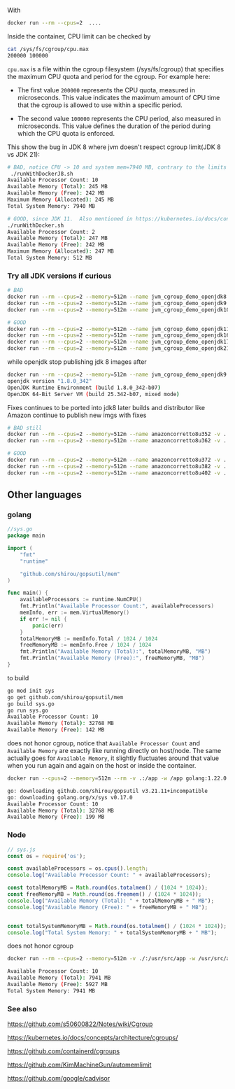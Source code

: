 With
```bash
docker run --rm --cpus=2  ....
```

Inside the container, CPU limit can be checked by
```bash
cat /sys/fs/cgroup/cpu.max
200000 100000
```

`cpu.max` is a file within the cgroup filesystem (/sys/fs/cgroup) that specifies the maximum CPU quota and period for the cgroup. For example here:

- The first value `200000` represents the CPU quota, measured in microseconds. This value indicates the maximum amount of CPU time that the cgroup is allowed to use within a specific period.

- The second value `100000` represents the CPU period, also measured in microseconds. This value defines the duration of the period during which the CPU quota is enforced.



This show the bug in JDK 8 where jvm doesn't respect cgroup limit(JDK 8 vs JDK 21):
```bash
# BAD, notice CPU -> 10 and system mem=7940 MB, contrary to the limits we give the container
 ./runWithDockerJ8.sh
Available Processor Count: 10
Available Memory (Total): 245 MB
Available Memory (Free): 242 MB
Maximum Memory (Allocated): 245 MB
Total System Memory: 7940 MB

# GOOD, since JDK 11.  Also mentioned in https://kubernetes.io/docs/concepts/architecture/cgroups/
./runWithDocker.sh
Available Processor Count: 2
Available Memory (Total): 247 MB
Available Memory (Free): 242 MB
Maximum Memory (Allocated): 247 MB
Total System Memory: 512 MB
```


### Try all JDK versions if curious
```bash
# BAD
docker run --rm --cpus=2 --memory=512m --name jvm_cgroup_demo_openjdk8 -v .:/app openjdk:8  java -Xmx256m -Xms256m  -jar /app/application.jar
docker run --rm --cpus=2 --memory=512m --name jvm_cgroup_demo_openjdk9 -v .:/app openjdk:9  java -Xmx256m -Xms256m  -jar /app/application.jar
docker run --rm --cpus=2 --memory=512m --name jvm_cgroup_demo_openjdk10 -v .:/app openjdk:10  java -Xmx256m -Xms256m  -jar /app/application.jar

# GOOD
docker run --rm --cpus=2 --memory=512m --name jvm_cgroup_demo_openjdk11 -v .:/app openjdk:11  java -Xmx256m -Xms256m  -jar /app/application.jar
docker run --rm --cpus=2 --memory=512m --name jvm_cgroup_demo_openjdk16 -v .:/app openjdk:16  java -Xmx256m -Xms256m  -jar /app/application.jar
docker run --rm --cpus=2 --memory=512m --name jvm_cgroup_demo_openjdk17 -v .:/app openjdk:17  java -Xmx256m -Xms256m  -jar /app/application.jar
docker run --rm --cpus=2 --memory=512m --name jvm_cgroup_demo_openjdk21 -v .:/app openjdk:21  java -Xmx256m -Xms256m  -jar /app/application.jar
```

while openjdk stop publishing jdk 8 images after
```bash
docker run --rm --cpus=2 --memory=512m --name jvm_cgroup_demo_openjdk9  -v .:/app openjdk:8  java -version
openjdk version "1.8.0_342"
OpenJDK Runtime Environment (build 1.8.0_342-b07)
OpenJDK 64-Bit Server VM (build 25.342-b07, mixed mode)
```

Fixes continues to be ported into jdk8 later builds and distributor like Amazon continue to publish new imgs with fixes
```bash
# BAD still
docker run --rm --cpus=2 --memory=512m --name amazoncorretto8u352 -v .:/app amazoncorretto:8u352 java -Xmx256m -Xms256m  -jar /app/application.jar
docker run --rm --cpus=2 --memory=512m --name amazoncorretto8u362 -v .:/app amazoncorretto:8u362  java -Xmx256m -Xms256m  -jar /app/application.jar

# GOOD
docker run --rm --cpus=2 --memory=512m --name amazoncorretto8u372 -v .:/app amazoncorretto:8u372  java -Xmx256m -Xms256m  -jar /app/application.jar
docker run --rm --cpus=2 --memory=512m --name amazoncorretto8u382 -v .:/app amazoncorretto:8u382  java -Xmx256m -Xms256m  -jar /app/application.jar
docker run --rm --cpus=2 --memory=512m --name amazoncorretto8u402 -v .:/app amazoncorretto:8u402  java -Xmx256m -Xms256m  -jar /app/application.jar
```


## Other languages
### golang
```go
//sys.go
package main

import (
	"fmt"
	"runtime"

	"github.com/shirou/gopsutil/mem"
)

func main() {
	availableProcessors := runtime.NumCPU()
	fmt.Println("Available Processor Count:", availableProcessors)
	memInfo, err := mem.VirtualMemory()
	if err != nil {
		panic(err)
	}
	totalMemoryMB := memInfo.Total / 1024 / 1024
	freeMemoryMB := memInfo.Free / 1024 / 1024
	fmt.Println("Available Memory (Total):", totalMemoryMB, "MB")
	fmt.Println("Available Memory (Free):", freeMemoryMB, "MB")
}


```

to build

```bash
go mod init sys
go get github.com/shirou/gopsutil/mem
go build sys.go
go run sys.go
Available Processor Count: 10
Available Memory (Total): 32768 MB
Available Memory (Free): 142 MB
```


does not honor cgroup, notice that `Available Processor Count` and `Available Memory` are exactly like running directly on host/node. The same actually goes for `Available Memory`, it slightly fluctuates around that value when you run again and again on the host or inside the container.
```bash
docker run --cpus=2 --memory=512m --rm -v .:/app -w /app golang:1.22.0  go build && go run sys.go

go: downloading github.com/shirou/gopsutil v3.21.11+incompatible
go: downloading golang.org/x/sys v0.17.0
Available Processor Count: 10
Available Memory (Total): 32768 MB
Available Memory (Free): 199 MB
```


### Node
```javascript
// sys.js
const os = require('os');

const availableProcessors = os.cpus().length;
console.log("Available Processor Count: " + availableProcessors);

const totalMemoryMB = Math.round(os.totalmem() / (1024 * 1024));
const freeMemoryMB = Math.round(os.freemem() / (1024 * 1024));
console.log("Available Memory (Total): " + totalMemoryMB + " MB");
console.log("Available Memory (Free): " + freeMemoryMB + " MB");


const totalSystemMemoryMB = Math.round(os.totalmem() / (1024 * 1024));
console.log("Total System Memory: " + totalSystemMemoryMB + " MB");

```

does not honor cgroup
```bash
docker run --rm --cpus=2 --memory=512m -v ./:/usr/src/app -w /usr/src/app node:21.6.2-slim node sys.js

Available Processor Count: 10
Available Memory (Total): 7941 MB
Available Memory (Free): 5927 MB
Total System Memory: 7941 MB
```


### See also

https://github.com/s50600822/Notes/wiki/Cgroup

https://kubernetes.io/docs/concepts/architecture/cgroups/

https://github.com/containerd/cgroups

https://github.com/KimMachineGun/automemlimit

https://github.com/google/cadvisor